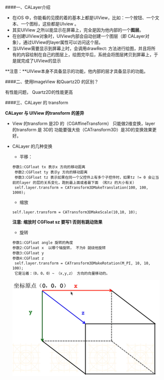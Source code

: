 ####一、CALayer介绍

- 在iOS 中，你能看的见摸的着的基本上都是UIView，比如：一个按钮、一个文本、一个图标，这些都是UIview 。
- 其实UIView 之所以能显示在屏幕上，完全是因为他内部的一个**图层**。
- 在创建UIView对象时，UIView内部会自动创建一个图层（即 CALayer对象），通过UIView的layer属性可以访问这个层。
- 当UIView需要显示到屏幕上时，会调用drawRect: 方法进行绘图，并且将所有的内容绘制在自己的图层上，绘图完毕后，系统会将图层拷贝到屏幕上，于是就完成了UIView的显示

**注意：**UIView本身不具备显示的功能，他内部的层才具备显示的功能。

####二、使用ImageView 和Quartz2D 的区别？

有性能问题， Quartz2D的性能更高


####三、CALayer 的 transform

**CALayer 与 UIView 的transform 的差异**

- View 的transform 是2D 的（CGAffineTransform） 只能做2维变换，layer 的transform 是 3D的 功能要强大些（CATransform3D）是3D的变换效果更好。


- CALayer 的几种变换
    - 平移：
    ```objc
    参数1:CGFloat tx 表示x 方向的移动距离
     参数2:CGFloat ty 表示y 方向的移动距离
     参数3:CGFloat tz 表示如果在同一个父控件上有多个子控件时，如果tz != 0 会让当前的layer 的层的关系变化，跑到最上面或者最下面 （和tz 的大小有关）
     self.layer.transform = CATransform3DMakeTranslation(100, 100, 1000);
     ```
     - 缩放
     ```objc
    self.layer.transform = CATransform3DMakeScale(10,10, 10);
     ```
     **注意: 缩放时 CGFloat sz 要写1 否则有跳动效果**
     - 旋转
     ```objc
     参数1:CGFloat angle 旋转的角度
     参数2:CGFloat x  以哪个轴旋转， 不为0 就绕他旋转
     参数3:CGFloat y
     参数4:CGFloat z
      self.layer.transform = CATransform3DMakeRotation(M_PI, 10, 10, 100);
      它是沿着：（0，0，0）~ （x,y,z） 方向的向量移动的。
     ```
     
     ![](/assets/xyzSystem.png)




